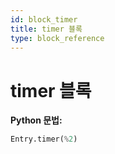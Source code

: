 ```yaml
---
id: block_timer
title: timer 블록
type: block_reference
---
```


# timer 블록

**Python 문법:**
```python
Entry.timer(%2)
```

